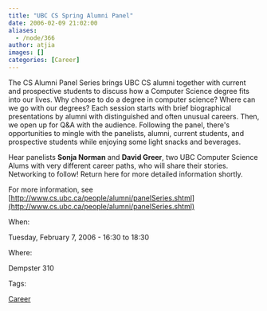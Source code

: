 ```yaml
---
title: "UBC CS Spring Alumni Panel"
date: 2006-02-09 21:02:00
aliases:
  - /node/366
author: atjia
images: []
categories: [Career]
---
```


The CS Alumni Panel Series brings UBC CS alumni together with current and prospective students to discuss how a Computer Science degree fits into our lives. Why choose to do a degree in computer science? Where can we go with our degrees? Each session starts with brief biographical presentations by alumni with distinguished and often unusual careers. Then, we open up for Q&A with the audience. Following the panel, there's opportunities to mingle with the panelists, alumni, current students, and prospective students while enjoying some light snacks and beverages.

Hear panelists **Sonja Norman** and **David Greer**, two UBC Computer Science Alums with very different career paths, who will share their stories. Networking to follow! Return here for more detailed information shortly.

For more information, see [http://www.cs.ubc.ca/people/alumni/panelSeries.shtml](http://www.cs.ubc.ca/people/alumni/panelSeries.shtml)

When: 

Tuesday, February 7, 2006 - 16:30 to 18:30

Where: 

Dempster 310

Tags: 

[Career](/career)
